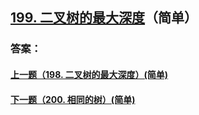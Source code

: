 ## [199. 二叉树的最大深度](https://leetcode-cn.com/problems/merge-two-sorted-lists/)（简单）





### 答案：



#### [上一题（198. 二叉树的最大深度）(简单)](https://github.com/sdwwld/leetCode/blob/master/src/main/java/com/wld/java/leetcode/leetCode0198.md)

#### [下一题（200. 相同的树）(简单)](https://github.com/sdwwld/leetCode/blob/master/src/main/java/com/wld/java/leetcode/leetCode0200.md)